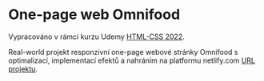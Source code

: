 # One-page web Omnifood

Vypracováno v rámci kurzu Udemy [HTML-CSS 2022](https://www.udemy.com/share/101Wtc3%402xXyh4_Tvz3uX0oIdVChQ6VjEA_AeMSRN7E0eAJrRnqerkgXucqu5Qx0uC9HgUUyJA==/).

Real-world projekt responzivní one-page webové stránky Omnifood s optimalizací, implementací efektů a nahráním na platformu netlify.com [URL projektu](https://omnifood-lb.netlify.app/).
